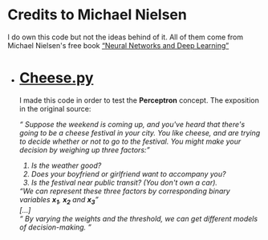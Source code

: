 <h1>Credits to Michael Nielsen</h1>
<p>I do own this code but not the ideas behind of it. All of them come from Michael Nielsen's free book <a href="http://neuralnetworksanddeeplearning.com/index.html"><q>Neural Networks and Deep Learning</q></a></p>
<ul>
	<li>
		<a href="https://github.com/jorgegomzar/NeuralNetworks101/blob/master/cheese/cheese.py">
			<h1>Cheese.py</h1>
		</a>
	</li>
	<p>I made this code in order to test the <b>Perceptron</b> concept. The exposition in the original source:</p>
	<p><i><q> Suppose the weekend is coming up, and you've heard that there's going to be a cheese festival in your city. You like cheese, and are trying to decide whether or not to go to the festival. You might make your decision by weighing up three factors:</q>
	<ol>
		<li>Is the weather good?</li>
		<li>Does your boyfriend or girlfriend want to accompany you?</li>
		<li>Is the festival near public transit? (You don't own a car).</li>
	</ol>
	<q>We can represent these three factors by corresponding binary variables <b>x<sub>1</sub></b>, <b>x<sub>2</sub></b> and <b>x<sub>3</sub></b></q>
	<br>
	[...]
	<br>
	<q>
	By varying the weights and the threshold, we can get different models of decision-making.
	</q></i></p>
</ul>